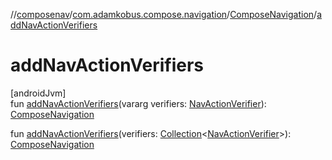 //[composenav](../../../index.md)/[com.adamkobus.compose.navigation](../index.md)/[ComposeNavigation](index.md)/[addNavActionVerifiers](add-nav-action-verifiers.md)

# addNavActionVerifiers

[androidJvm]\
fun [addNavActionVerifiers](add-nav-action-verifiers.md)(vararg verifiers: [NavActionVerifier](../-nav-action-verifier/index.md)): [ComposeNavigation](index.md)

fun [addNavActionVerifiers](add-nav-action-verifiers.md)(verifiers: [Collection](https://kotlinlang.org/api/latest/jvm/stdlib/kotlin.collections/-collection/index.html)&lt;[NavActionVerifier](../-nav-action-verifier/index.md)&gt;): [ComposeNavigation](index.md)
